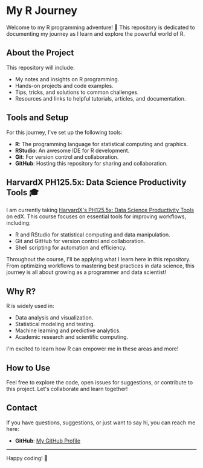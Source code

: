 # My R Journey

Welcome to my R programming adventure! 🎉 This repository is dedicated to documenting my journey as I learn and explore the powerful world of R.

## About the Project

This repository will include:
- My notes and insights on R programming.
- Hands-on projects and code examples.
- Tips, tricks, and solutions to common challenges.
- Resources and links to helpful tutorials, articles, and documentation.

## Tools and Setup

For this journey, I've set up the following tools:
- **R**: The programming language for statistical computing and graphics.
- **RStudio**: An awesome IDE for R development.
- **Git**: For version control and collaboration.
- **GitHub**: Hosting this repository for sharing and collaboration.

## HarvardX PH125.5x: Data Science Productivity Tools 🎓

I am currently taking [HarvardX's PH125.5x: Data Science Productivity Tools](https://www.edx.org/course/data-science-productivity-tools) on edX. This course focuses on essential tools for improving workflows, including:
- R and RStudio for statistical computing and data manipulation.
- Git and GitHub for version control and collaboration.
- Shell scripting for automation and efficiency.

Throughout the course, I'll be applying what I learn here in this repository. From optimizing workflows to mastering best practices in data science, this journey is all about growing as a programmer and data scientist!

## Why R?

R is widely used in:
- Data analysis and visualization.
- Statistical modeling and testing.
- Machine learning and predictive analytics.
- Academic research and scientific computing.

I'm excited to learn how R can empower me in these areas and more!

## How to Use

Feel free to explore the code, open issues for suggestions, or contribute to this project. Let's collaborate and learn together!

## Contact

If you have questions, suggestions, or just want to say hi, you can reach me here:
- **GitHub**: [My GitHub Profile]([https://github.com/Blacklightnin9])

---

Happy coding! 🚀

